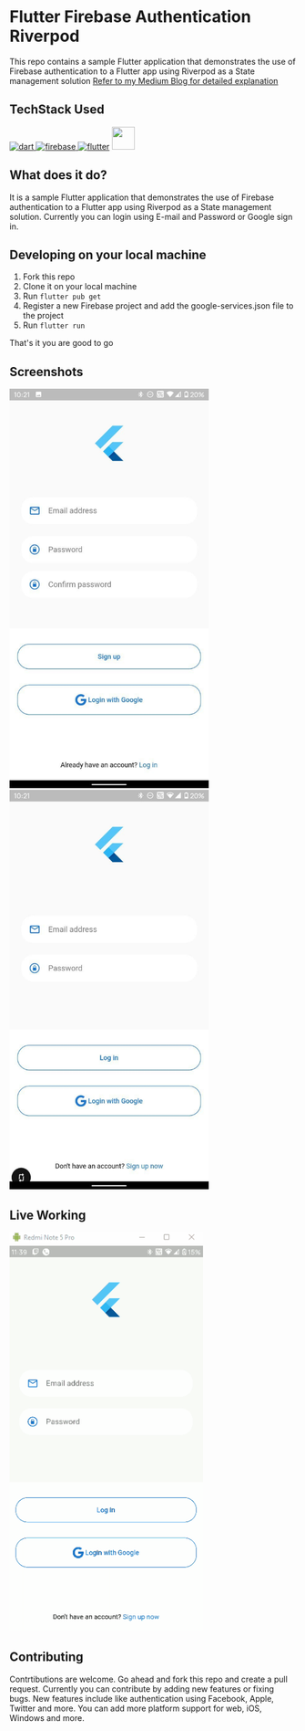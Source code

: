 # Flutter Firebase Authentication Riverpod

This repo contains a sample Flutter application that demonstrates the use of Firebase authentication to a Flutter app using Riverpod as a State management solution
[Refer to my Medium Blog for detailed explanation]("https://bishwajeet-techmaster.medium.com/firebase-authentication-using-flutter-and-riverpod-f302ab749383")

## TechStack Used

<a href="https://dart.dev" target="_blank"> <img src="https://www.vectorlogo.zone/logos/dartlang/dartlang-icon.svg" alt="dart" width="40" height="40"/> </a> <a href="https://firebase.google.com/" target="_blank"> <img src="https://www.vectorlogo.zone/logos/firebase/firebase-icon.svg" alt="firebase" width="40" height="40"/> </a> <a href="https://flutter.dev" target="_blank"> <img src="https://www.vectorlogo.zone/logos/flutterio/flutterio-icon.svg" alt="flutter" width="40" height="40"/></a> <a href = "https://riverpod.dev/" tarrget = "_blank"> <img src = "https://riverpod.dev/img/logo.svg" height = "40" width = "40"/> </a>

## What does it do?

It is a sample Flutter application that demonstrates the use of Firebase authentication to a Flutter app using Riverpod as a State management solution.
Currently you can login using E-mail and Password or Google sign in.

## Developing on your local machine

1. Fork this repo
2. Clone it on your local machine
3. Run `flutter pub get`
4. Register a new Firebase project and add the google-services.json file to the project
5. Run `flutter run`

That's it you are good to go

## Screenshots

<p float = "left">
<img src = "Screenshots\img1.jpg" height = "700"/>
<img src = "Screenshots\img2.jpg" height = "700"/>
</p>

## Live Working

<img src = "Screenshots\gif.gif" height = "700"/>

## Contributing

Contrtibutions are welcome. Go ahead and fork this repo and create a pull request. Currently you can contribute by adding new features or fixing bugs. New features include like authentication using Facebook, Apple, Twitter and more. You can add more platform support for web, iOS, Windows and more.
